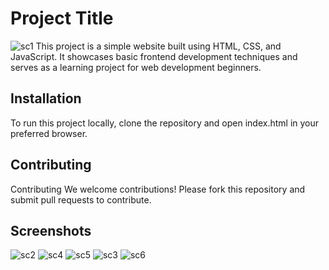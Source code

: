 
# Project Title
![sc1](https://github.com/sahansharma/RealEstateSite/assets/105370268/5d82cc7b-0c25-4c6c-9046-080e3aecdca7)
This project is a simple website built using HTML, CSS, and JavaScript. It showcases basic frontend development techniques and serves as a learning project for web development beginners.


## Installation

To run this project locally, clone the repository and open index.html in your preferred browser.
    



## Contributing

Contributing
We welcome contributions! Please fork this repository and submit pull requests to contribute.


## Screenshots
![sc2](https://github.com/sahansharma/RealEstateSite/assets/105370268/f3537f77-537f-4dfb-9f34-f9f44bc1b7cf)
![sc4](https://github.com/sahansharma/RealEstateSite/assets/105370268/3e10f50e-97e0-4738-a860-ca69eb9d4602)
![sc5](https://github.com/sahansharma/RealEstateSite/assets/105370268/0cbd7586-b0b8-4397-ba18-79a1dc305aca)
![sc3](https://github.com/sahansharma/RealEstateSite/assets/105370268/dab58aed-4311-4e7d-9732-256c131b1b66)
![sc6](https://github.com/sahansharma/RealEstateSite/assets/105370268/88a19ff7-24e4-4561-8144-25fd59470bc0)

